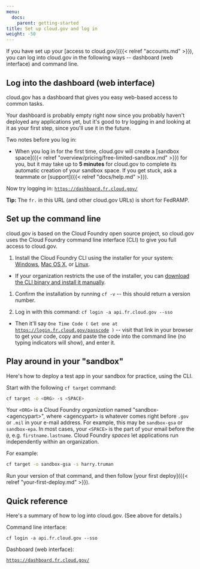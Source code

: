 ```yaml
---
menu:
  docs:
    parent: getting-started
title: Set up cloud.gov and log in
weight: -50
---
```


If you have set up your [access to cloud.gov]({{< relref "accounts.md" >}}), you can log into cloud.gov in the following ways -- dashboard (web interface) and command line.

## Log into the dashboard (web interface)

cloud.gov has a dashboard that gives you easy web-based access to common tasks.

Your dashboard is probably empty right now since you probably haven't deployed any applications yet, but it's good to try logging in and looking at it as your first step, since you'll use it in the future.

Two notes before you log in:

* When you log in for the first time, cloud.gov will create a [sandbox space]({{< relref "overview/pricing/free-limited-sandbox.md" >}}) for you, but it may take up to **5 minutes** for cloud.gov to complete its automatic creation of your sandbox space. If you get stuck, ask a teammate or [support]({{< relref "docs/help.md" >}}).

Now try logging in: [`https://dashboard.fr.cloud.gov/`](https://dashboard.fr.cloud.gov/)

**Tip:** The `fr.` in this URL (and other cloud.gov URLs) is short for FedRAMP.

## Set up the command line

cloud.gov is based on the Cloud Foundry open source project, so cloud.gov uses the Cloud Foundry command line interface (CLI) to give you full access to cloud.gov.

1. Install the Cloud Foundry CLI using the installer for your system: [Windows](https://docs.cloudfoundry.org/cf-cli/install-go-cli.html#windows), [Mac OS X](https://docs.cloudfoundry.org/cf-cli/install-go-cli.html#mac), or [Linux](https://docs.cloudfoundry.org/cf-cli/install-go-cli.html#linux).
  - If your organization restricts the use of the installer, you can [download the CLI binary and install it manually](https://docs.cloudfoundry.org/cf-cli/install-go-cli.html#bin).
1. Confirm the installation by running `cf -v` -- this should return a version number.

1. Log in with this command: `cf login -a api.fr.cloud.gov --sso`
  - Then it'll say `One Time Code ( Get one at `[`https://login.fr.cloud.gov/passcode`](https://login.fr.cloud.gov/passcode)` )` -- visit that link in your browser to get your code, copy and paste the code into the command line (no typing indicators will show), and enter it.

## Play around in your "sandbox"

Here's how to deploy a test app in your sandbox for practice, using the CLI.

Start with the following `cf target` command:

```sh
cf target -o <ORG> -s <SPACE>
```

Your `<ORG>` is a Cloud Foundry _organization_ named "sandbox-&lt;agencypart&gt;", where &lt;agencypart&gt; is whatever comes right before `.gov` or `.mil` in your
e-mail address. For example, this may be `sandbox-gsa` or `sandbox-epa`. In most cases, your `<SPACE>` is the part of your email before the `@`, e.g. `firstname.lastname`. Cloud Foundry _spaces_ let applications run independently within an organization.  

For example:

```sh
cf target -o sandbox-gsa -s harry.truman
```

Run your version of that command, and then follow [your first deploy]({{< relref "your-first-deploy.md" >}}).

## Quick reference

<!-- If you change this section title, update /layouts/header.html as well, since this anchor is linked from the cloud.gov header -->

Here's a summary of how to log into cloud.gov. (See above for details.)

Command line interface:

`cf login -a api.fr.cloud.gov --sso`

Dashboard (web interface):

[`https://dashboard.fr.cloud.gov/`](https://dashboard.fr.cloud.gov/)

